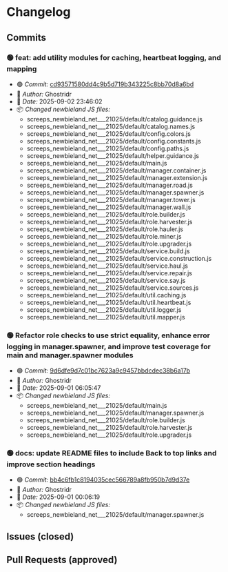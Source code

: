 # Changelog

## Commits

### 🟢 feat: add utility modules for caching, heartbeat logging, and mapping

- 🟢 *Commit:* [cd93571580dd4c9b5d719b343225c8bb70d8a6bd](https://github.com/Ghostridr/ScreepsWorld/commit/cd93571580dd4c9b5d719b343225c8bb70d8a6bd)
- 👤 *Author:* Ghostridr
- 📅 *Date:* 2025-09-02 23:46:02
- 📦 *Changed newbieland JS files:*
  - screeps_newbieland_net___21025/default/catalog.guidance.js
  - screeps_newbieland_net___21025/default/catalog.names.js
  - screeps_newbieland_net___21025/default/config.colors.js
  - screeps_newbieland_net___21025/default/config.constants.js
  - screeps_newbieland_net___21025/default/config.paths.js
  - screeps_newbieland_net___21025/default/helper.guidance.js
  - screeps_newbieland_net___21025/default/main.js
  - screeps_newbieland_net___21025/default/manager.container.js
  - screeps_newbieland_net___21025/default/manager.extension.js
  - screeps_newbieland_net___21025/default/manager.road.js
  - screeps_newbieland_net___21025/default/manager.spawner.js
  - screeps_newbieland_net___21025/default/manager.tower.js
  - screeps_newbieland_net___21025/default/manager.wall.js
  - screeps_newbieland_net___21025/default/role.builder.js
  - screeps_newbieland_net___21025/default/role.harvester.js
  - screeps_newbieland_net___21025/default/role.hauler.js
  - screeps_newbieland_net___21025/default/role.miner.js
  - screeps_newbieland_net___21025/default/role.upgrader.js
  - screeps_newbieland_net___21025/default/service.build.js
  - screeps_newbieland_net___21025/default/service.construction.js
  - screeps_newbieland_net___21025/default/service.haul.js
  - screeps_newbieland_net___21025/default/service.repair.js
  - screeps_newbieland_net___21025/default/service.say.js
  - screeps_newbieland_net___21025/default/service.sources.js
  - screeps_newbieland_net___21025/default/util.caching.js
  - screeps_newbieland_net___21025/default/util.heartbeat.js
  - screeps_newbieland_net___21025/default/util.logger.js
  - screeps_newbieland_net___21025/default/util.mapper.js

### 🟢 Refactor role checks to use strict equality, enhance error logging in manager.spawner, and improve test coverage for main and manager.spawner modules

- 🟢 *Commit:* [9d6dfe9d7c01bc7623a9c9457bbdcdec38b6a17b](https://github.com/Ghostridr/ScreepsWorld/commit/9d6dfe9d7c01bc7623a9c9457bbdcdec38b6a17b)
- 👤 *Author:* Ghostridr
- 📅 *Date:* 2025-09-01 06:05:47
- 📦 *Changed newbieland JS files:*
  - screeps_newbieland_net___21025/default/main.js
  - screeps_newbieland_net___21025/default/manager.spawner.js
  - screeps_newbieland_net___21025/default/role.builder.js
  - screeps_newbieland_net___21025/default/role.harvester.js
  - screeps_newbieland_net___21025/default/role.upgrader.js

### 🟢 docs: update README files to include Back to top links and improve section headings

- 🟢 *Commit:* [bb4c6fb1c8194035cec566789a8fb950b7d9d37e](https://github.com/Ghostridr/ScreepsWorld/commit/bb4c6fb1c8194035cec566789a8fb950b7d9d37e)
- 👤 *Author:* Ghostridr
- 📅 *Date:* 2025-09-01 00:06:19
- 📦 *Changed newbieland JS files:*
  - screeps_newbieland_net___21025/default/manager.spawner.js

## Issues (closed)

## Pull Requests (approved)
